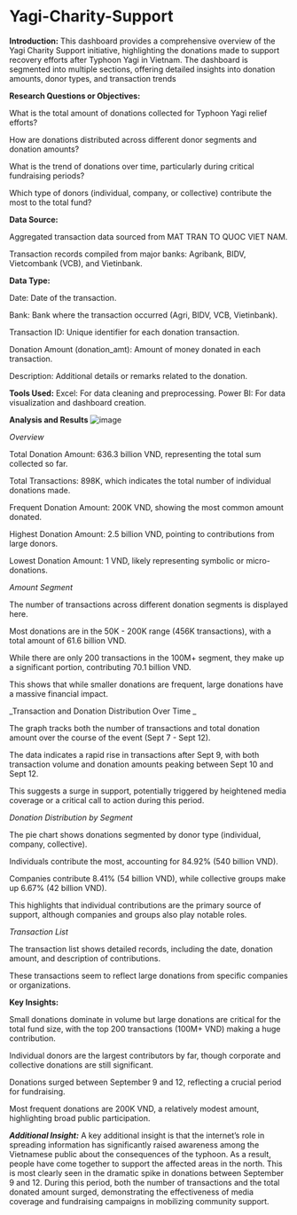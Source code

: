 # Yagi-Charity-Support
**Introduction:**
This dashboard provides a comprehensive overview of the Yagi Charity Support initiative, highlighting the donations made to support recovery efforts after Typhoon Yagi in Vietnam. The dashboard is segmented into multiple sections, offering detailed insights into donation amounts, donor types, and transaction trends

**Research Questions or Objectives:**

What is the total amount of donations collected for Typhoon Yagi relief efforts?

How are donations distributed across different donor segments and donation amounts?

What is the trend of donations over time, particularly during critical fundraising periods?

Which type of donors (individual, company, or collective) contribute the most to the total fund?


**Data Source:**

Aggregated transaction data sourced from MAT TRAN TO QUOC VIET NAM.

Transaction records compiled from major banks: Agribank, BIDV, Vietcombank (VCB), and Vietinbank.

**Data Type:**

Date: Date of the transaction.

Bank: Bank where the transaction occurred (Agri, BIDV, VCB, Vietinbank).

Transaction ID: Unique identifier for each donation transaction.

Donation Amount (donation_amt): Amount of money donated in each transaction.

Description: Additional details or remarks related to the donation.

**Tools Used:**
Excel: For data cleaning and preprocessing.
Power BI: For data visualization and dashboard creation.

**Analysis and Results**
![image](https://github.com/user-attachments/assets/2d457059-ede2-4ed5-b641-3522a1532e50)

_Overview_

Total Donation Amount: 636.3 billion VND, representing the total sum collected so far.

Total Transactions: 898K, which indicates the total number of individual donations made.

Frequent Donation Amount: 200K VND, showing the most common amount donated.

Highest Donation Amount: 2.5 billion VND, pointing to contributions from large donors.

Lowest Donation Amount: 1 VND, likely representing symbolic or micro-donations.


_Amount Segment_

The number of transactions across different donation segments is displayed here.

Most donations are in the 50K - 200K range (456K transactions), with a total amount of 61.6 billion VND.

While there are only 200 transactions in the 100M+ segment, they make up a significant portion, contributing 70.1 billion VND.

This shows that while smaller donations are frequent, large donations have a massive financial impact.

_Transaction and Donation Distribution Over Time _

The graph tracks both the number of transactions and total donation amount over the course of the event (Sept 7 - Sept 12).

The data indicates a rapid rise in transactions after Sept 9, with both transaction volume and donation amounts peaking between Sept 10 and Sept 12.

This suggests a surge in support, potentially triggered by heightened media coverage or a critical call to action during this period.

_Donation Distribution by Segment_

The pie chart shows donations segmented by donor type (individual, company, collective).

Individuals contribute the most, accounting for 84.92% (540 billion VND).

Companies contribute 8.41% (54 billion VND), while collective groups make up 6.67% (42 billion VND).

This highlights that individual contributions are the primary source of support, although companies and groups also play notable roles.

_Transaction List_

The transaction list shows detailed records, including the date, donation amount, and description of contributions.

These transactions seem to reflect large donations from specific companies or organizations.

**Key Insights:**

Small donations dominate in volume but large donations are critical for the total fund size, with the top 200 transactions (100M+ VND) making a huge contribution.

Individual donors are the largest contributors by far, though corporate and collective donations are still significant.

Donations surged between September 9 and 12, reflecting a crucial period for fundraising.

Most frequent donations are 200K VND, a relatively modest amount, highlighting broad public participation.

**_Additional Insight:_**
A key additional insight is that the internet’s role in spreading information has significantly raised awareness among the Vietnamese public about the consequences of the typhoon. As a result, people have come together to support the affected areas in the north. This is most clearly seen in the dramatic spike in donations between September 9 and 12. During this period, both the number of transactions and the total donated amount surged, demonstrating the effectiveness of media coverage and fundraising campaigns in mobilizing community support.
